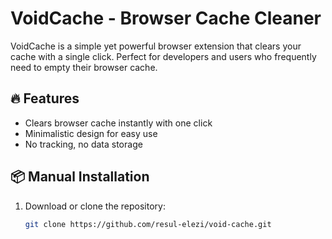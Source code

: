 # VoidCache - Browser Cache Cleaner

VoidCache is a simple yet powerful browser extension that clears your cache with a single click. Perfect for developers and users who frequently need to empty their browser cache.

## 🔥 Features
- Clears browser cache instantly with one click  
- Minimalistic design for easy use  
- No tracking, no data storage  

## 📦 Manual Installation
1. Download or clone the repository:  
   ```sh
   git clone https://github.com/resul-elezi/void-cache.git
